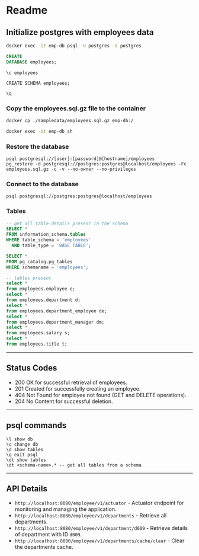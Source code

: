 # Readme

## Initialize postgres with employees data

```bash 
docker exec -it emp-db psql -U postgres -d postgres
```

```sql
CREATE
DATABASE employees;
```

```
\c employees
```

```
CREATE SCHEMA employees;
```

```
\q
```

### Copy the employees.sql.gz file to the container

```bash
docker cp ./sampledata/employees.sql.gz emp-db:/
```

```bash 
docker exec -it emp-db sh
```

### Restore the database

```
psql postgresql://[user]:[password]@[hostname]/employees
pg_restore -d postgresql://postgres:postgres@localhost/employees -Fc employees.sql.gz -c -v --no-owner --no-privileges
```

### Connect to the database

```
psql postgresql://postgres:postgres@localhost/employees
```

### Tables

```sql
-- get all table details present in the schema
SELECT *
FROM information_schema.tables
WHERE table_schema = 'employees'
  AND table_type = 'BASE TABLE';

SELECT *
FROM pg_catalog.pg_tables
WHERE schemaname = 'employees';

-- tables present 
select *
from employees.employee e;
select *
from employees.department d;
select *
from employees.department_employee de;
select *
from employees.department_manager dm;
select *
from employees.salary s;
select *
from employees.title t;
```

---

## Status Codes

* 200 OK for successful retrieval of employees.
* 201 Created for successfully creating an employee.
* 404 Not Found for employee not found (GET and DELETE operations).
* 204 No Content for successful deletion.

---

## psql commands

```
\l show db
\c change db
\d show tables
\q exit psql
\dt show tables
\dt <schema-name>.* -- get all tables from a schema
```

---

## API Details

* `http://localhost:8080/employee/v1/actuator` - Actuator endpoint for monitoring and managing the application.
* `http://localhost:8080/employee/v1/departments` - Retrieve all departments.
* `http://localhost:8080/employee/v1/department/d009` - Retrieve details of department with ID `d009`.
* `http://localhost:8080/employee/v1/departments/cache/clear` - Clear the departments cache.
